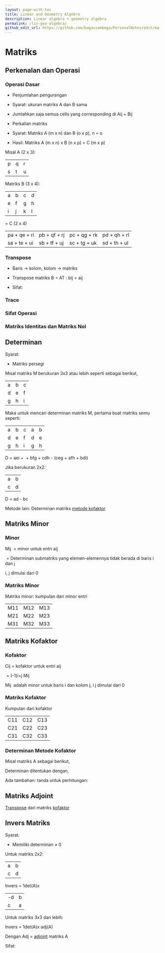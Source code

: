```yaml
---
layout: page-with-toc
title: Linear and Geometry Algebra
description: Linear algebra + geometry algebra
permalink: /lin-geo-algebra/
github_edit_url: https://github.com/bagassambega/PersonalNotes/edit/main/_pages/linear-geometry-algebra.md
---
```

# Matriks

## Perkenalan dan Operasi

### Operasi Dasar

- Penjumlahan pengurangan
    

- Syarat: ukuran matriks A dan B sama
    
- Jumlahkan saja semua cells yang corresponding di Aij + Bij
    

- Perkalian matriks
    

- Syarat: Matriks A (m x n) dan B (o x p), n = o
    
- Hasil: Matriks A (m x n) x B (n x p) = C (m x p)
    

  

Misal A (2 x 3):

|   |   |   |
|---|---|---|
|p|q|r|
|s|t|u|

  

Matriks B (3 x 4):

|   |   |   |   |
|---|---|---|---|
|a|b|c|d|
|e|f|g|h|
|i|j|k|l|

  

= C (2 x 4)

|   |   |   |   |
|---|---|---|---|
|pa + qe + ri|pb + qf + rj|pc + qg + rk|pd + qh + rl|
|sa + te + ui|sb + tf + uj|sc + tg + uk|sd + th + ul|

### Transpose

- Baris → kolom, kolom → matriks
    
- Transpose matriks B = AT : bij = aij
    
- Sifat:
    

### Trace

### Sifat Operasi

### Matriks Identitas dan Matriks Nol

## Determinan

Syarat:

- Matriks persegi
    

  

Misal matriks M berukuran 3x3 atau lebih seperti sebagai berikut,

|   |   |   |
|---|---|---|
|a|b|c|
|d|e|f|
|g|h|i|

  

Maka untuk mencari determinan matriks M, pertama buat matriks semu seperti:  
  

|   |   |   |   |   |
|---|---|---|---|---|
|a|b|c|a|b|
|d|e|f|d|e|
|g|h|i|g|h|

  

D = aei +  + bfg + cdh - (ceg + afh + bdi)

  

Jika berukuran 2x2:

  

|   |   |
|---|---|
|a|b|
|c|d|

  

D = ad - bc

  

Metode lain: Determinan matriks [metode kofaktor](https://docs.google.com/document/d/1IS3ZYiWKAOwm_tbL2iZwnQh6amLIpN1ZiSLYdkCY92o/edit?tab=t.67u77g919b2g#heading=h.yrxte4p4jvmz)

## Matriks Minor

### Minor

Mij  = minor untuk entri aij

 = Determinan submatriks yang elemen-elemennya tidak berada di baris i dan j

i, j dimulai dari 0

### Matriks Minor

Matriks minor: kumpulan dari minor entri

  

|   |   |   |
|---|---|---|
|M11|M12|M13|
|M21|M22|M23|
|M31|M32|M33|

  

## Matriks Kofaktor

### Kofaktor

Cij = kofaktor untuk entri aij

 = (-1)i+j Mij

Mij  adalah minor untuk baris i dan kolom j, i j dimulai dari 0

### Matriks Kofaktor

Kumpulan dari kofaktor

  

|   |   |   |
|---|---|---|
|C11|C12|C13|
|C21|C22|C23|
|C31|C32|C33|

### Determinan Metode Kofaktor

Misal matriks A sebagai berikut,

  

Determinan ditentukan dengan,

  

Ada tambahan: tanda untuk perhitungan:  

## Matriks Adjoint

[Transpose](https://docs.google.com/document/d/1IS3ZYiWKAOwm_tbL2iZwnQh6amLIpN1ZiSLYdkCY92o/edit?tab=t.67u77g919b2g#heading=h.6dd7bg3g04hu) dari matriks [kofaktor](https://docs.google.com/document/d/1IS3ZYiWKAOwm_tbL2iZwnQh6amLIpN1ZiSLYdkCY92o/edit?tab=t.67u77g919b2g#heading=h.i91eg17ifauy)

## Invers Matriks

Syarat:

- Memiliki determinan ≠ 0
    

  

Untuk matriks 2x2:

  

|   |   |
|---|---|
|a|b|
|c|d|

  

Invers = 1det(A)x

|   |   |
|---|---|
|-d|b|
|c|a|

  
  

Untuk matriks 3x3 dan lebih:

Invers = 1det(A)x adj(A)

Dengan Adj = [adjoint](https://docs.google.com/document/d/1IS3ZYiWKAOwm_tbL2iZwnQh6amLIpN1ZiSLYdkCY92o/edit?tab=t.67u77g919b2g#heading=h.25x7fusvjn2i) matriks A

  

Sifat: